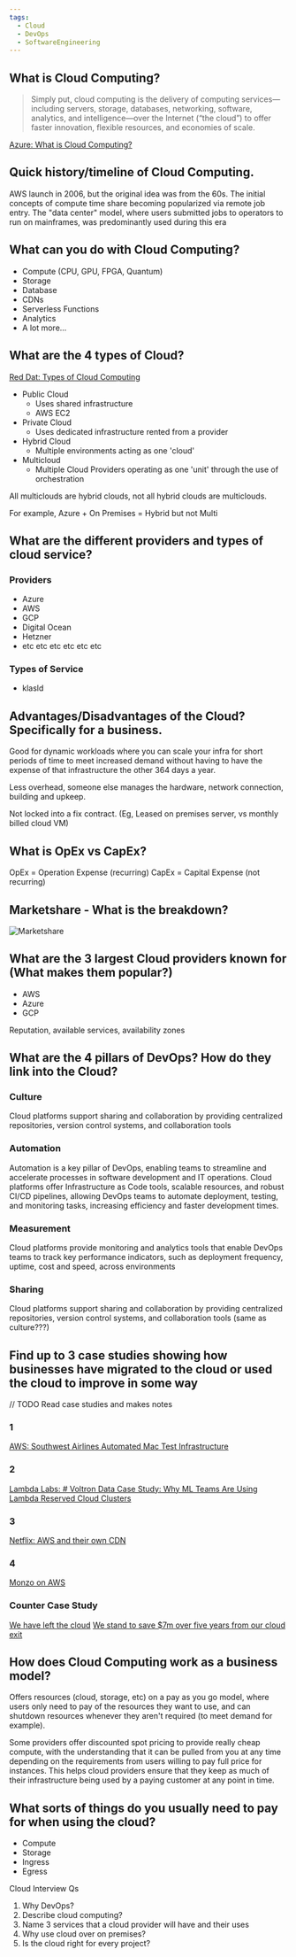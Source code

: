 ```yaml
---
tags:
  - Cloud
  - DevOps
  - SoftwareEngineering
---
```


## What is Cloud Computing? 

> Simply put, cloud computing is the delivery of computing services—including servers, storage, databases, networking, software, analytics, and intelligence—over the Internet (“the cloud”) to offer faster innovation, flexible resources, and economies of scale.

[Azure: What is Cloud Computing?](https://azure.microsoft.com/en-gb/resources/cloud-computing-dictionary/what-is-cloud-computing#:~:text=Simply%20put%2C%20cloud%20computing%20is,resources%2C%20and%20economies%20of%20scale.)
## Quick history/timeline of Cloud Computing.

AWS launch in 2006, but the original idea was from the 60s. The initial concepts of compute time share becoming popularized via remote job entry. The "data center" model, where users submitted jobs to operators to run on mainframes, was predominantly used during this era
## What can you do with Cloud Computing?

- Compute (CPU, GPU, FPGA, Quantum)
- Storage
- Database
- CDNs
- Serverless Functions
- Analytics
- A lot more...

## What are the 4 types of Cloud?

[Red Dat: Types of Cloud Computing](https://www.redhat.com/en/topics/cloud-computing/public-cloud-vs-private-cloud-and-hybrid-cloud#:~:text=Why%20Red%20Hat%3F-,Overview,a%2DService%20(SaaS).)

- Public Cloud
	- Uses shared infrastructure
	- AWS EC2
- Private Cloud
	- Uses dedicated infrastructure rented from a provider
- Hybrid Cloud
	- Multiple environments acting as one 'cloud'
- Multicloud
	- Multiple Cloud Providers operating as one 'unit' through the use of orchestration

All multiclouds are hybrid clouds, not all hybrid clouds are multiclouds.

For example, Azure + On Premises = Hybrid but not Multi
## What are the different providers and types of cloud service?

### Providers
- Azure
- AWS
- GCP
- Digital Ocean
- Hetzner
- etc etc etc etc etc etc
### Types of Service
- klasld
## Advantages/Disadvantages of the Cloud? Specifically for a business.

Good for dynamic workloads where you can scale your infra for short periods of time to meet increased demand without having to have the expense of that infrastructure the other 364 days a year.

Less overhead, someone else manages the hardware, network connection, building and upkeep.

Not locked into a fix contract. (Eg, Leased on premises server, vs monthly billed cloud VM)
## What is OpEx vs CapEx?

OpEx = Operation Expense (recurring)
CapEx = Capital Expense (not recurring)
##  Marketshare - What is the breakdown? 

![Marketshare](https://cdn.statcdn.com/Infographic/images/normal/18819.jpeg)
## What are the 3 largest Cloud providers known for (What makes them popular?)

- AWS
- Azure
- GCP

Reputation, available services, availability zones
##  What are the 4 pillars of DevOps? How do they link into the Cloud?

### Culture

Cloud platforms support sharing and collaboration by providing centralized repositories, version control systems, and collaboration tools
### Automation

Automation is a key pillar of DevOps, enabling teams to streamline and accelerate processes in software development and IT operations. Cloud platforms offer Infrastructure as Code tools, scalable resources, and robust CI/CD pipelines, allowing DevOps teams to automate deployment, testing, and monitoring tasks, increasing efficiency and faster development times.

### Measurement

Cloud platforms provide monitoring and analytics tools that enable DevOps teams to track key performance indicators, such as deployment frequency, uptime, cost and speed, across environments

### Sharing

Cloud platforms support sharing and collaboration by providing centralized repositories, version control systems, and collaboration tools (same as culture???)

## Find up to 3 case studies showing how businesses have migrated to the cloud or used the cloud to improve in some way

// TODO Read case studies and makes notes
### 1

[AWS: Southwest Airlines Automated Mac Test Infrastructure](https://aws.amazon.com/solutions/case-studies/southwest-devicefarm-ec2-case-study/)
### 2

[Lambda Labs: # Voltron Data Case Study: Why ML Teams Are Using Lambda Reserved Cloud Clusters](https://lambdalabs.com/blog/voltron-data-case-study-why-ml-teams-using-reserved-cloud-clusters)
### 3

[Netflix: AWS and their own CDN](https://ayushhsinghh.medium.com/case-study-how-netflix-is-using-aws-and-its-own-cdn-64ca6282eda0)
### 4

[Monzo on AWS](https://d0.awsstatic.com/analyst-reports/EMEA41642116%20Web.pdf)
### Counter Case Study

[We have left the cloud](https://world.hey.com/dhh/we-have-left-the-cloud-251760fb) 
[We stand to save $7m over five years from our cloud exit](https://world.hey.com/dhh/we-stand-to-save-7m-over-five-years-from-our-cloud-exit-53996caa)

## How does Cloud Computing work as a business model?

Offers resources (cloud, storage, etc) on a pay as you go model, where users only need to pay of the resources they want to use, and can shutdown resources whenever they aren't required (to meet demand for example).

Some providers offer discounted spot pricing to provide really cheap compute, with the understanding that it can be pulled from you at any time depending on the requirements from users willing to pay full price for instances. This helps cloud providers ensure that they keep as much of their infrastructure being used by a paying customer at any point in time.
## What sorts of things do you usually need to pay for when using the cloud?

 - Compute
 - Storage
 - Ingress
 - Egress



Cloud Interview Qs

1. Why DevOps?
2. Describe cloud computing?
3. Name 3 services that a cloud provider will have and their uses
4. Why use cloud over on premises?
5. Is the cloud right for every project?